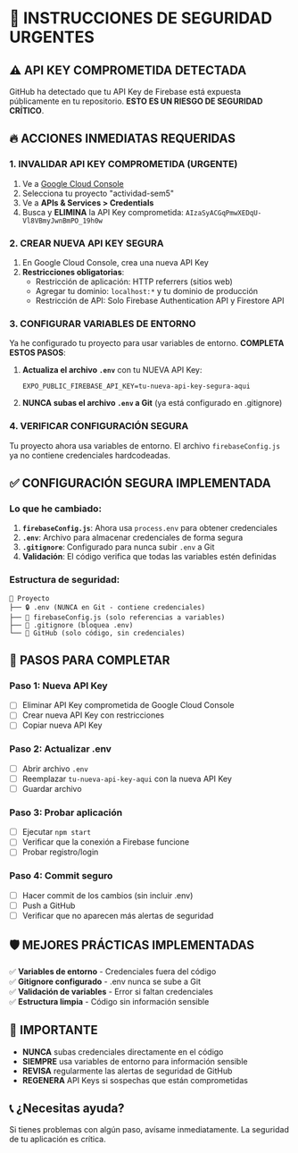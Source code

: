 # 🚨 INSTRUCCIONES DE SEGURIDAD URGENTES

## ⚠️ **API KEY COMPROMETIDA DETECTADA**

GitHub ha detectado que tu API Key de Firebase está expuesta públicamente en tu repositorio. **ESTO ES UN RIESGO DE SEGURIDAD CRÍTICO**.

## 🔥 **ACCIONES INMEDIATAS REQUERIDAS**

### **1. INVALIDAR API KEY COMPROMETIDA (URGENTE)**

1. Ve a [Google Cloud Console](https://console.cloud.google.com/)
2. Selecciona tu proyecto "actividad-sem5"
3. Ve a **APIs & Services > Credentials**
4. Busca y **ELIMINA** la API Key comprometida: `AIzaSyACGqPmwXEDqU-Vl8VBmyJwnBmPO_19h0w`

### **2. CREAR NUEVA API KEY SEGURA**

1. En Google Cloud Console, crea una nueva API Key
2. **Restricciones obligatorias**:
   - Restricción de aplicación: HTTP referrers (sitios web)
   - Agregar tu dominio: `localhost:*` y tu dominio de producción
   - Restricción de API: Solo Firebase Authentication API y Firestore API

### **3. CONFIGURAR VARIABLES DE ENTORNO**

Ya he configurado tu proyecto para usar variables de entorno. **COMPLETA ESTOS PASOS**:

1. **Actualiza el archivo `.env`** con tu NUEVA API Key:

   ```env
   EXPO_PUBLIC_FIREBASE_API_KEY=tu-nueva-api-key-segura-aqui
   ```

2. **NUNCA subas el archivo `.env` a Git** (ya está configurado en .gitignore)

### **4. VERIFICAR CONFIGURACIÓN SEGURA**

Tu proyecto ahora usa variables de entorno. El archivo `firebaseConfig.js` ya no contiene credenciales hardcodeadas.

## ✅ **CONFIGURACIÓN SEGURA IMPLEMENTADA**

### Lo que he cambiado:

1. **`firebaseConfig.js`**: Ahora usa `process.env` para obtener credenciales
2. **`.env`**: Archivo para almacenar credenciales de forma segura
3. **`.gitignore`**: Configurado para nunca subir `.env` a Git
4. **Validación**: El código verifica que todas las variables estén definidas

### Estructura de seguridad:

```
📁 Proyecto
├── 🔒 .env (NUNCA en Git - contiene credenciales)
├── 📄 firebaseConfig.js (solo referencias a variables)
├── 🚫 .gitignore (bloquea .env)
└── 🔐 GitHub (solo código, sin credenciales)
```

## 🎯 **PASOS PARA COMPLETAR**

### **Paso 1: Nueva API Key**

- [ ] Eliminar API Key comprometida de Google Cloud Console
- [ ] Crear nueva API Key con restricciones
- [ ] Copiar nueva API Key

### **Paso 2: Actualizar .env**

- [ ] Abrir archivo `.env`
- [ ] Reemplazar `tu-nueva-api-key-aqui` con la nueva API Key
- [ ] Guardar archivo

### **Paso 3: Probar aplicación**

- [ ] Ejecutar `npm start`
- [ ] Verificar que la conexión a Firebase funcione
- [ ] Probar registro/login

### **Paso 4: Commit seguro**

- [ ] Hacer commit de los cambios (sin incluir .env)
- [ ] Push a GitHub
- [ ] Verificar que no aparecen más alertas de seguridad

## 🛡️ **MEJORES PRÁCTICAS IMPLEMENTADAS**

✅ **Variables de entorno** - Credenciales fuera del código  
✅ **Gitignore configurado** - .env nunca se sube a Git  
✅ **Validación de variables** - Error si faltan credenciales  
✅ **Estructura limpia** - Código sin información sensible

## 🚨 **IMPORTANTE**

- **NUNCA** subas credenciales directamente en el código
- **SIEMPRE** usa variables de entorno para información sensible
- **REVISA** regularmente las alertas de seguridad de GitHub
- **REGENERA** API Keys si sospechas que están comprometidas

## 📞 **¿Necesitas ayuda?**

Si tienes problemas con algún paso, avísame inmediatamente. La seguridad de tu aplicación es crítica.
